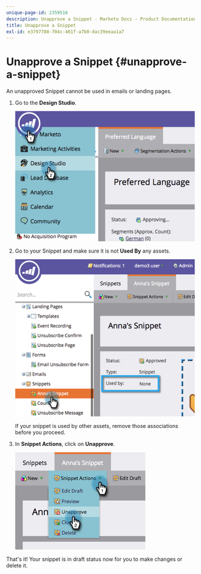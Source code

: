```yaml
---
unique-page-id: 2359516
description: Unapprove a Snippet - Marketo Docs - Product Documentation
title: Unapprove a Snippet
exl-id: e3797788-704c-461f-a7b0-dac39eeaa1a7
---
```

# Unapprove a Snippet {#unapprove-a-snippet}

An unapproved Snippet cannot be used in emails or landing pages.

1. Go to the **Design Studio**.

   ![](assets/image2014-9-16-10-3a41-3a18.png)

1. Go to your Snippet and make sure it is not **Used By** any assets.

   ![](assets/image2014-9-16-10-3a41-3a27.png)

   If your snippet is used by other assets, remove those associations before you proceed.

1. In **Snippet Actions**, click on **Unapprove**.

   ![](assets/image2014-9-16-10-3a41-3a54.png)

That's it! Your snippet is in draft status now for you to make changes or delete it.
